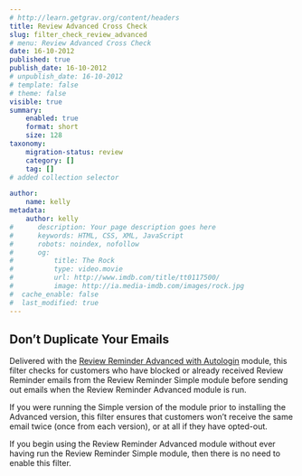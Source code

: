 ```yaml
---
# http://learn.getgrav.org/content/headers
title: Review Advanced Cross Check
slug: filter_check_review_advanced
# menu: Review Advanced Cross Check
date: 16-10-2012
published: true
publish_date: 16-10-2012
# unpublish_date: 16-10-2012
# template: false
# theme: false
visible: true
summary:
    enabled: true
    format: short
    size: 128
taxonomy:
    migration-status: review
    category: []
    tag: []
# added collection selector

author:
    name: kelly
metadata:
    author: kelly
#      description: Your page description goes here
#      keywords: HTML, CSS, XML, JavaScript
#      robots: noindex, nofollow
#      og:
#          title: The Rock
#          type: video.movie
#          url: http://www.imdb.com/title/tt0117500/
#          image: http://ia.media-imdb.com/images/rock.jpg
#  cache_enable: false
#  last_modified: true
---
```


## Don’t Duplicate Your Emails

Delivered with the [Review Reminder Advanced with Autologin](http://www.mailbeez.com/documentation/mailbeez/review_advanced/) module, this filter checks for customers who have blocked or already received Review Reminder emails from the Review Reminder Simple module before sending out emails when the Review Reminder Advanced module is run.

If you were running the Simple version of the module prior to installing the Advanced version, this filter ensures that customers won’t receive the same email twice (once from each version), or at all if they have opted-out.

If you begin using the Review Reminder Advanced module without ever having run the Review Reminder Simple module, then there is no need to enable this filter.

